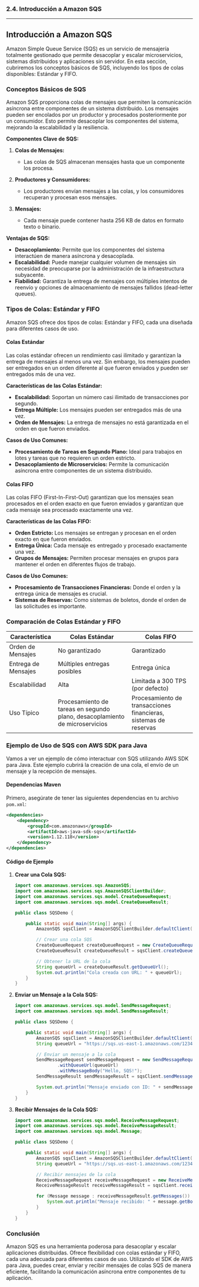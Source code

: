 ### 2.4. Introducción a Amazon SQS

---

## Introducción a Amazon SQS

Amazon Simple Queue Service (SQS) es un servicio de mensajería totalmente gestionado que permite desacoplar y escalar microservicios, sistemas distribuidos y aplicaciones sin servidor. En esta sección, cubriremos los conceptos básicos de SQS, incluyendo los tipos de colas disponibles: Estándar y FIFO.

### Conceptos Básicos de SQS

Amazon SQS proporciona colas de mensajes que permiten la comunicación asíncrona entre componentes de un sistema distribuido. Los mensajes pueden ser encolados por un productor y procesados posteriormente por un consumidor. Esto permite desacoplar los componentes del sistema, mejorando la escalabilidad y la resiliencia.

**Componentes Clave de SQS:**

1. **Colas de Mensajes:**
   - Las colas de SQS almacenan mensajes hasta que un componente los procesa.
   
2. **Productores y Consumidores:**
   - Los productores envían mensajes a las colas, y los consumidores recuperan y procesan esos mensajes.

3. **Mensajes:**
   - Cada mensaje puede contener hasta 256 KB de datos en formato texto o binario.

**Ventajas de SQS:**

- **Desacoplamiento:** Permite que los componentes del sistema interactúen de manera asíncrona y desacoplada.
- **Escalabilidad:** Puede manejar cualquier volumen de mensajes sin necesidad de preocuparse por la administración de la infraestructura subyacente.
- **Fiabilidad:** Garantiza la entrega de mensajes con múltiples intentos de reenvío y opciones de almacenamiento de mensajes fallidos (dead-letter queues).

### Tipos de Colas: Estándar y FIFO

Amazon SQS ofrece dos tipos de colas: Estándar y FIFO, cada una diseñada para diferentes casos de uso.

#### Colas Estándar

Las colas estándar ofrecen un rendimiento casi ilimitado y garantizan la entrega de mensajes al menos una vez. Sin embargo, los mensajes pueden ser entregados en un orden diferente al que fueron enviados y pueden ser entregados más de una vez.

**Características de las Colas Estándar:**

- **Escalabilidad:** Soportan un número casi ilimitado de transacciones por segundo.
- **Entrega Múltiple:** Los mensajes pueden ser entregados más de una vez.
- **Orden de Mensajes:** La entrega de mensajes no está garantizada en el orden en que fueron enviados.

**Casos de Uso Comunes:**

- **Procesamiento de Tareas en Segundo Plano:** Ideal para trabajos en lotes y tareas que no requieren un orden estricto.
- **Desacoplamiento de Microservicios:** Permite la comunicación asíncrona entre componentes de un sistema distribuido.

#### Colas FIFO

Las colas FIFO (First-In-First-Out) garantizan que los mensajes sean procesados en el orden exacto en que fueron enviados y garantizan que cada mensaje sea procesado exactamente una vez.

**Características de las Colas FIFO:**

- **Orden Estricto:** Los mensajes se entregan y procesan en el orden exacto en que fueron enviados.
- **Entrega Única:** Cada mensaje es entregado y procesado exactamente una vez.
- **Grupos de Mensajes:** Permiten procesar mensajes en grupos para mantener el orden en diferentes flujos de trabajo.

**Casos de Uso Comunes:**

- **Procesamiento de Transacciones Financieras:** Donde el orden y la entrega única de mensajes es crucial.
- **Sistemas de Reservas:** Como sistemas de boletos, donde el orden de las solicitudes es importante.

### Comparación de Colas Estándar y FIFO

| Característica            | Colas Estándar                | Colas FIFO                    |
|---------------------------|-------------------------------|-------------------------------|
| Orden de Mensajes         | No garantizado                | Garantizado                   |
| Entrega de Mensajes       | Múltiples entregas posibles   | Entrega única                 |
| Escalabilidad             | Alta                          | Limitada a 300 TPS (por defecto) |
| Uso Típico                | Procesamiento de tareas en segundo plano, desacoplamiento de microservicios | Procesamiento de transacciones financieras, sistemas de reservas |

### Ejemplo de Uso de SQS con AWS SDK para Java

Vamos a ver un ejemplo de cómo interactuar con SQS utilizando AWS SDK para Java. Este ejemplo cubrirá la creación de una cola, el envío de un mensaje y la recepción de mensajes.

#### Dependencias Maven

Primero, asegúrate de tener las siguientes dependencias en tu archivo `pom.xml`:

```xml
<dependencies>
    <dependency>
        <groupId>com.amazonaws</groupId>
        <artifactId>aws-java-sdk-sqs</artifactId>
        <version>1.12.118</version>
    </dependency>
</dependencies>
```

#### Código de Ejemplo

1. **Crear una Cola SQS:**

   ```java
   import com.amazonaws.services.sqs.AmazonSQS;
   import com.amazonaws.services.sqs.AmazonSQSClientBuilder;
   import com.amazonaws.services.sqs.model.CreateQueueRequest;
   import com.amazonaws.services.sqs.model.CreateQueueResult;

   public class SQSDemo {

       public static void main(String[] args) {
           AmazonSQS sqsClient = AmazonSQSClientBuilder.defaultClient();

           // Crear una cola SQS
           CreateQueueRequest createQueueRequest = new CreateQueueRequest("MyQueue");
           CreateQueueResult createQueueResult = sqsClient.createQueue(createQueueRequest);

           // Obtener la URL de la cola
           String queueUrl = createQueueResult.getQueueUrl();
           System.out.println("Cola creada con URL: " + queueUrl);
       }
   }
   ```

2. **Enviar un Mensaje a la Cola SQS:**

   ```java
   import com.amazonaws.services.sqs.model.SendMessageRequest;
   import com.amazonaws.services.sqs.model.SendMessageResult;

   public class SQSDemo {

       public static void main(String[] args) {
           AmazonSQS sqsClient = AmazonSQSClientBuilder.defaultClient();
           String queueUrl = "https://sqs.us-east-1.amazonaws.com/123456789012/MyQueue";

           // Enviar un mensaje a la cola
           SendMessageRequest sendMessageRequest = new SendMessageRequest()
                   .withQueueUrl(queueUrl)
                   .withMessageBody("Hello, SQS!");
           SendMessageResult sendMessageResult = sqsClient.sendMessage(sendMessageRequest);

           System.out.println("Mensaje enviado con ID: " + sendMessageResult.getMessageId());
       }
   }
   ```

3. **Recibir Mensajes de la Cola SQS:**

   ```java
   import com.amazonaws.services.sqs.model.ReceiveMessageRequest;
   import com.amazonaws.services.sqs.model.ReceiveMessageResult;
   import com.amazonaws.services.sqs.model.Message;

   public class SQSDemo {

       public static void main(String[] args) {
           AmazonSQS sqsClient = AmazonSQSClientBuilder.defaultClient();
           String queueUrl = "https://sqs.us-east-1.amazonaws.com/123456789012/MyQueue";

           // Recibir mensajes de la cola
           ReceiveMessageRequest receiveMessageRequest = new ReceiveMessageRequest(queueUrl);
           ReceiveMessageResult receiveMessageResult = sqsClient.receiveMessage(receiveMessageRequest);

           for (Message message : receiveMessageResult.getMessages()) {
               System.out.println("Mensaje recibido: " + message.getBody());
           }
       }
   }
   ```

### Conclusión

Amazon SQS es una herramienta poderosa para desacoplar y escalar aplicaciones distribuidas. Ofrece flexibilidad con colas estándar y FIFO, cada una adecuada para diferentes casos de uso. Utilizando el SDK de AWS para Java, puedes crear, enviar y recibir mensajes de colas SQS de manera eficiente, facilitando la comunicación asíncrona entre componentes de tu aplicación.